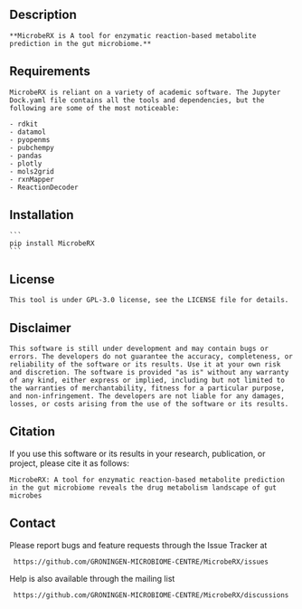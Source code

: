 ## Description

	**MicrobeRX is A tool for enzymatic reaction-based metabolite prediction in the gut microbiome.**

## Requirements

	MicrobeRX is reliant on a variety of academic software. The Jupyter Dock.yaml file contains all the tools and dependencies, but the following are some of the most noticeable:

	- rdkit
	- datamol
	- pyopenms
	- pubchempy
	- pandas
	- plotly
	- mols2grid
	- rxnMapper
	- ReactionDecoder

## Installation 
	```
	pip install MicrobeRX
	```

## License
	This tool is under GPL-3.0 license, see the LICENSE file for details.

## Disclaimer 

	This software is still under development and may contain bugs or errors. The developers do not guarantee the accuracy, completeness, or reliability of the software or its results. Use it at your own risk and discretion. The software is provided "as is" without any warranty of any kind, either express or implied, including but not limited to the warranties of merchantability, fitness for a particular purpose, and non-infringement. The developers are not liable for any damages, losses, or costs arising from the use of the software or its results.

## Citation

If you use this software or its results in your research, publication, or project, please cite it as follows:

	MicrobeRX: A tool for enzymatic reaction-based metabolite prediction in the gut microbiome reveals the drug metabolism landscape of gut microbes

## Contact 
Please report bugs and feature requests through the Issue Tracker at

     https://github.com/GRONINGEN-MICROBIOME-CENTRE/MicrobeRX/issues

Help is also available through the mailing list

     https://github.com/GRONINGEN-MICROBIOME-CENTRE/MicrobeRX/discussions